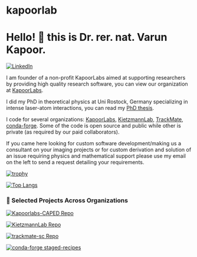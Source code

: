 # kapoorlab
# Hello! :wave: this is Dr. rer. nat. Varun Kapoor. 


[![LinkedIn][linkedin-shield]][linkedin-url]

I am founder of a non-profit KapoorLabs aimed at supporting researchers by providing high quality research software, you can view our organization at [KapoorLabs](https://kapoorlabs.org).

I did my PhD in theoretical physics at Uni Rostock, Germany specializing in intense laser-atom interactions, you can read my [PhD thesis](https://doi.org/10.18453/rosdok_id00001296).

[linkedin-shield]: https://img.shields.io/badge/-LinkedIn-black.svg?style=flat-square&logo=linkedin&colorB=555
[linkedin-url]: https://www.linkedin.com/in/varun-kapoor-6734b982/

I code for several organizations: [KapoorLabs](https://github.com/Kapoorlabs-CAPED), [KietzmannLab](https://github.com/KietzmannLab), [TrackMate](https://github.com/trackmate-sc), [conda-forge](https://github.com/conda-forge). Some of the code is open source and public while other is private (as required by our paid collaborators). 

If you came here looking for custom software development/making us a consultant on your imaging projects or for custom derivation and solution of an issue requiring physics and mathematical support please use my email on the left to send a request detailing your requirements.



[![trophy](https://github-profile-trophy.vercel.app/?username=kapoorlab)](https://github.com/ryo-ma/github-profile-trophy)


[![Top Langs](https://github-readme-stats.vercel.app/api/top-langs/?username=kapoorlab&layout=compact)](https://github.com/anuraghazra/github-readme-stats)

### 🔬 Selected Projects Across Organizations

[![Kapoorlabs-CAPED Repo](https://github-readme-stats.vercel.app/api/pin/?username=Kapoorlabs-CAPED&repo=Kaibu)](https://github.com/Kapoorlabs-CAPED/Kaibu)

[![KietzmannLab Repo](https://github-readme-stats.vercel.app/api/pin/?username=KietzmannLab&repo=BrainScore)](https://github.com/KietzmannLab/BrainScore)

[![trackmate-sc Repo](https://github-readme-stats.vercel.app/api/pin/?username=trackmate-sc&repo=TrackMate)](https://github.com/trackmate-sc/TrackMate)

[![conda-forge staged-recipes](https://github-readme-stats.vercel.app/api/pin/?username=conda-forge&repo=staged-recipes)](https://github.com/conda-forge/staged-recipes)
